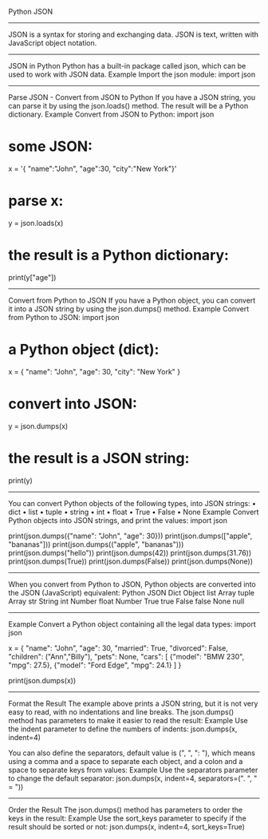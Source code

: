 Python JSON
________________________________________
JSON is a syntax for storing and exchanging data.
JSON is text, written with JavaScript object notation.
________________________________________
JSON in Python
Python has a built-in package called json, which can be used to work with JSON data.
Example
Import the json module:
import json
________________________________________
Parse JSON - Convert from JSON to Python
If you have a JSON string, you can parse it by using the json.loads() method.
The result will be a Python dictionary.
Example
Convert from JSON to Python:
import json

# some JSON:
x =  '{ "name":"John", "age":30, "city":"New York"}'

# parse x:
y = json.loads(x)

# the result is a Python dictionary:
print(y["age"])

________________________________________
Convert from Python to JSON
If you have a Python object, you can convert it into a JSON string by using the json.dumps() method.
Example
Convert from Python to JSON:
import json

# a Python object (dict):
x = {
  "name": "John",
  "age": 30,
  "city": "New York"
}

# convert into JSON:
y = json.dumps(x)

# the result is a JSON string:
print(y)
________________________________________
You can convert Python objects of the following types, into JSON strings:
•	dict
•	list
•	tuple
•	string
•	int
•	float
•	True
•	False
•	None
Example
Convert Python objects into JSON strings, and print the values:
import json

print(json.dumps({"name": "John", "age": 30}))
print(json.dumps(["apple", "bananas"]))
print(json.dumps(("apple", "bananas")))
print(json.dumps("hello"))
print(json.dumps(42))
print(json.dumps(31.76))
print(json.dumps(True))
print(json.dumps(False))
print(json.dumps(None))
________________________________________
When you convert from Python to JSON, Python objects are converted into the JSON (JavaScript) equivalent:
Python	JSON
Dict	Object
list	Array
tuple	Array
str	String
int	Number
float	Number
True	true
False	false
None	null
________________________________________
Example
Convert a Python object containing all the legal data types:
import json

x = {
  "name": "John",
  "age": 30,
  "married": True,
  "divorced": False,
  "children": ("Ann","Billy"),
  "pets": None,
  "cars": [
    {"model": "BMW 230", "mpg": 27.5},
    {"model": "Ford Edge", "mpg": 24.1}
  ]
}

print(json.dumps(x))

________________________________________
Format the Result
The example above prints a JSON string, but it is not very easy to read, with no indentations and line breaks.
The json.dumps() method has parameters to make it easier to read the result:
Example
Use the indent parameter to define the numbers of indents:
json.dumps(x, indent=4)

You can also define the separators, default value is (", ", ": "), which means using a comma and a space to separate each object, and a colon and a space to separate keys from values:
Example
Use the separators parameter to change the default separator:
json.dumps(x, indent=4, separators=(". ", " = "))

________________________________________
Order the Result
The json.dumps() method has parameters to order the keys in the result:
Example
Use the sort_keys parameter to specify if the result should be sorted or not:
json.dumps(x, indent=4, sort_keys=True)

